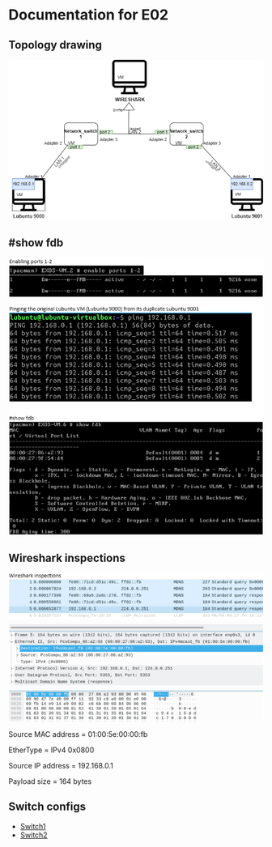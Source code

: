 # Documentation for E02


## Topology drawing
![](/documentation/E02/E02.drawio.png)

## #show fdb
![](/documentation/E02/etc_and_fdb.png)

## Wireshark inspections
![](/documentation/E02/wireshark.png)

Source MAC address = 01:00:5e:00:00:fb

EtherType = IPv4 0x0800

Source IP address = 192.168.0.1

Payload size = 164 bytes

## Switch configs
* [Switch1](/documentation/E02/Switch.cfg)
* [Switch2](/documentation/E02/Switch1.cfg)